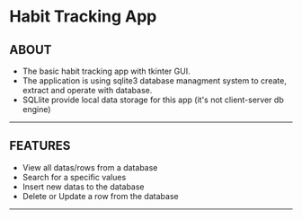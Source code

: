 # Habit Tracking App 

## ABOUT 

* The basic habit tracking app with tkinter GUI. 
* The application is using sqlite3 database managment system to create, extract and operate with database. 
* SQLlite provide local data storage for this app (it's not client-server db engine) 
***

## FEATURES 

* View all datas/rows from a database 
* Search for a specific values 
* Insert new datas to the database 
* Delete or Update a row from the database 
***
